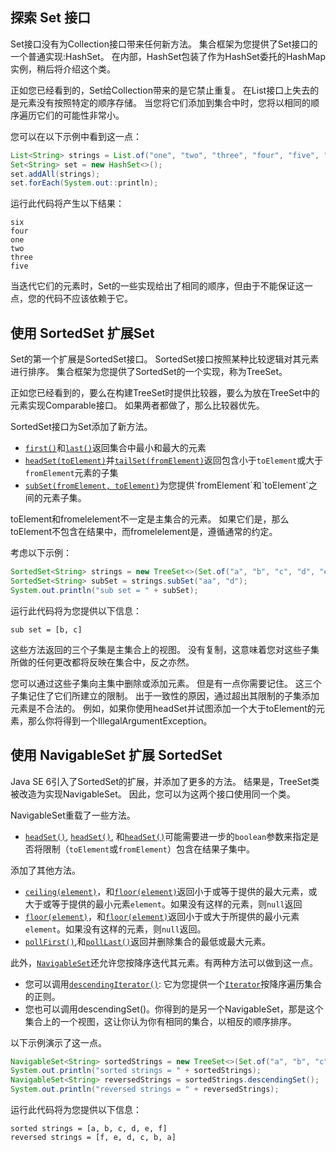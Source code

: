 ## 探索 Set 接口

Set接口没有为Collection接口带来任何新方法。 集合框架为您提供了Set接口的一个普通实现:HashSet。 在内部，HashSet包装了作为HashSet委托的HashMap实例，稍后将介绍这个类。  

正如您已经看到的，Set给Collection带来的是它禁止重复。 在List接口上失去的是元素没有按照特定的顺序存储。 当您将它们添加到集合中时，您将以相同的顺序遍历它们的可能性非常小。  

您可以在以下示例中看到这一点：

```java
List<String> strings = List.of("one", "two", "three", "four", "five", "six");
Set<String> set = new HashSet<>();
set.addAll(strings);
set.forEach(System.out::println);
```

运行此代码将产生以下结果：

```text
six
four
one
two
three
five
```

 当迭代它们的元素时，Set的一些实现给出了相同的顺序，但由于不能保证这一点，您的代码不应该依赖于它。  

## 使用 SortedSet 扩展Set

Set的第一个扩展是SortedSet接口。 SortedSet接口按照某种比较逻辑对其元素进行排序。 集合框架为您提供了SortedSet的一个实现，称为TreeSet。  

正如您已经看到的，要么在构建TreeSet时提供比较器，要么为放在TreeSet中的元素实现Comparable接口。 如果两者都做了，那么比较器优先。  

SortedSet接口为Set添加了新方法。  

- [`first()`](https://docs.oracle.com/en/java/javase/17/docs/api/java.base/java/util/TreeSet.html#first())和[`last()`](https://docs.oracle.com/en/java/javase/17/docs/api/java.base/java/util/TreeSet.html#last())返回集合中最小和最大的元素
- [`headSet(toElement)`](https://docs.oracle.com/en/java/javase/17/docs/api/java.base/java/util/TreeSet.html#headSet(E))并[`tailSet(fromElement)`](https://docs.oracle.com/en/java/javase/17/docs/api/java.base/java/util/TreeSet.html#tailSet(E))返回包含小于`toElement`或大于`fromElement`元素的子集
- [`subSet(fromElement, toElement)`](https://docs.oracle.com/en/java/javase/17/docs/api/java.base/java/util/TreeSet.html#subSet(E,E))为您提供`fromElement`和`toElement`之间的元素子集。

toElement和fromelelement不一定是主集合的元素。 如果它们是，那么toElement不包含在结果中，而fromelelement是，遵循通常的约定。  

考虑以下示例：

```java
SortedSet<String> strings = new TreeSet<>(Set.of("a", "b", "c", "d", "e", "f"));
SortedSet<String> subSet = strings.subSet("aa", "d");
System.out.println("sub set = " + subSet);
```

运行此代码将为您提供以下信息：

```text
sub set = [b, c]
```

这些方法返回的三个子集是主集合上的视图。 没有复制，这意味着您对这些子集所做的任何更改都将反映在集合中，反之亦然。  

您可以通过这些子集向主集中删除或添加元素。 但是有一点你需要记住。 这三个子集记住了它们所建立的限制。 出于一致性的原因，通过超出其限制的子集添加元素是不合法的。 例如，如果你使用headSet并试图添加一个大于toElement的元素，那么你将得到一个IllegalArgumentException。  

 

## 使用 NavigableSet 扩展 SortedSet

Java SE 6引入了SortedSet的扩展，并添加了更多的方法。 结果是，TreeSet类被改造为实现NavigableSet。 因此，您可以为这两个接口使用同一个类。  

NavigableSet重载了一些方法。

- [`headSet()`](https://docs.oracle.com/en/java/javase/17/docs/api/java.base/java/util/NavigableSet.html#headSet(E)), [`headSet()`](https://docs.oracle.com/en/java/javase/17/docs/api/java.base/java/util/NavigableSet.html#tailSet(E)), 和[`headSet()`](https://docs.oracle.com/en/java/javase/17/docs/api/java.base/java/util/NavigableSet.html#subSet(E))可能需要进一步的`boolean`参数来指定是否将限制（`toElement`或`fromElement`）包含在结果子集中。

添加了其他方法。

- [`ceiling(element)`](https://docs.oracle.com/en/java/javase/17/docs/api/java.base/java/util/NavigableSet.html#ceiling(E))，和[`floor(element)`](https://docs.oracle.com/en/java/javase/17/docs/api/java.base/java/util/NavigableSet.html#floor(E))返回小于或等于提供的最大元素，或大于或等于提供的最小元素`element`。如果没有这样的元素，则`null`返回
- [`floor(element)`](https://docs.oracle.com/en/java/javase/17/docs/api/java.base/java/util/NavigableSet.html#lower(E))，和[`floor(element)`](https://docs.oracle.com/en/java/javase/17/docs/api/java.base/java/util/NavigableSet.html#higher(E))返回小于或大于所提供的最小元素`element`。如果没有这样的元素，则`null`返回。
- [`pollFirst()`](https://docs.oracle.com/en/java/javase/17/docs/api/java.base/java/util/NavigableSet.html#pollFirst()),和[`pollLast()`](https://docs.oracle.com/en/java/javase/17/docs/api/java.base/java/util/NavigableSet.html#pollLast())返回并删除集合的最低或最大元素。

此外，[`NavigableSet`](https://docs.oracle.com/en/java/javase/17/docs/api/java.base/java/util/NavigableSet.html)还允许您按降序迭代其元素。有两种方法可以做到这一点。

- 您可以调用[`descendingIterator()`](https://docs.oracle.com/en/java/javase/17/docs/api/java.base/java/util/NavigableSet.html#descendingIterator()): 它为您提供一个[`Iterator`](https://docs.oracle.com/en/java/javase/17/docs/api/java.base/java/util/Iterator.html)按降序遍历集合的正则。
- 您也可以调用descendingSet()。你得到的是另一个NavigableSet，那是这个集合上的一个视图，这让你认为你有相同的集合，以相反的顺序排序。

以下示例演示了这一点。

```java
NavigableSet<String> sortedStrings = new TreeSet<>(Set.of("a", "b", "c", "d", "e", "f"));
System.out.println("sorted strings = " + sortedStrings);
NavigableSet<String> reversedStrings = sortedStrings.descendingSet();
System.out.println("reversed strings = " + reversedStrings);
```

运行此代码将为您提供以下信息：

```text
sorted strings = [a, b, c, d, e, f]
reversed strings = [f, e, d, c, b, a]
```